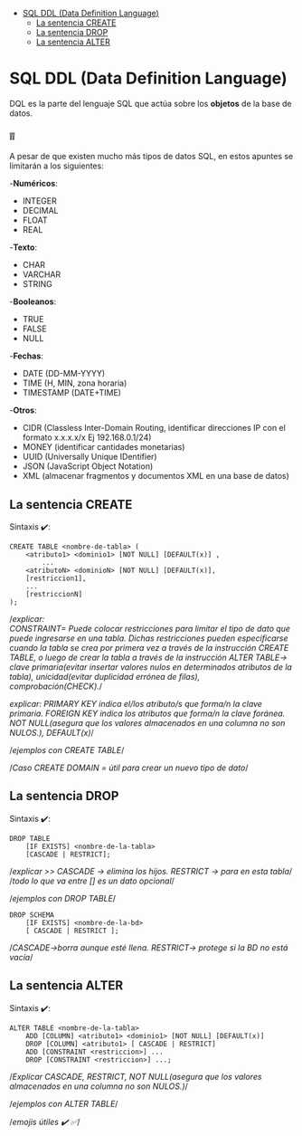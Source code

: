 - [SQL DDL (Data Definition Language)](#SQL-DQL-Data-Definition-Language)
  - [La sentencia CREATE](#la-sentencia-create)
  - [La sentencia DROP](#la-sentencia-drop)
  - [La sentencia ALTER](#la-sentencia-alter)
  
# SQL DDL (Data Definition Language)

DQL es la parte del lenguaje SQL que actúa sobre los **objetos** de la base de datos.

### ❕❕

A pesar de que existen mucho más tipos de datos SQL, en estos apuntes se limitarán a los siguientes:

-**Numéricos**:
  - INTEGER 
  - DECIMAL 
  - FLOAT
  - REAL

-**Texto**:
  - CHAR 	
  - VARCHAR 	
  - STRING

-**Booleanos**:
  - TRUE	
  - FALSE	
  - NULL
  
-**Fechas**:
  - DATE (DD-MM-YYYY)
  - TIME (H, MIN, zona horaria)
  - TIMESTAMP (DATE+TIME)

-**Otros**:
  - CIDR (Classless Inter-Domain Routing, identificar direcciones IP con el formato x.x.x.x/x Ej 192.168.0.1/24)
  - MONEY (identificar cantidades monetarias)
  - UUID (Universally Unique IDentifier)
  - JSON (JavaScript Object Notation)
  - XML (almacenar fragmentos y documentos XML en una base de datos)

## La sentencia CREATE

Sintaxis ✔️: 
```console
CREATE TABLE <nombre-de-tabla> (
	<atributo1> <dominio1> [NOT NULL] [DEFAULT(x)] ,   
        ...
	<atributoN> <dominioN> [NOT NULL] [DEFAULT(x)],
	[restriccion1],
	...
	[restriccionN]
);
```
/*explicar:  
CONSTRAINT= Puede colocar restricciones para limitar el tipo de dato que puede ingresarse en una tabla. Dichas restricciones pueden especificarse cuando la tabla se crea por primera vez a través de la instrucción CREATE TABLE, o luego de crear la tabla a través de la instrucción ALTER TABLE-> clave primaria(evitar insertar valores nulos en determinados atributos de la tabla), unicidad(evitar duplicidad errónea de filas), comprobación(CHECK).*/

*explicar: 
 PRIMARY KEY indica el/los atributo/s que forma/n la clave primaria.
 FOREIGN KEY indica los atributos que forma/n la clave foránea.
 NOT NULL(asegura que los valores almacenados en una columna no son NULOS.), DEFAULT(x)*/

/*ejemplos con CREATE TABLE*/

/*Caso CREATE DOMAIN = útil para crear un nuevo tipo de dato*/
## La sentencia DROP

Sintaxis ✔️:
```console
DROP TABLE                                     
    [IF EXISTS] <nombre-de-la-tabla>
    [CASCADE | RESTRICT];   
```
/*explicar >> CASCADE -> elimina los hijos. RESTRICT -> para en esta tabla*/ /*todo lo que va entre [] es un dato opcional*/

/*ejemplos con DROP TABLE*/

```console
DROP SCHEMA
    [IF EXISTS] <nombre-de-la-bd>
    [ CASCADE | RESTRICT ];                 
 ```
/*CASCADE->borra aunque esté llena. RESTRICT-> protege si la BD no está vacía*/

## La sentencia ALTER

Sintaxis ✔️: 
```console
ALTER TABLE <nombre-de-la-tabla>
    ADD [COLUMN] <atributo1> <dominio1> [NOT NULL] [DEFAULT(x)]
    DROP [COLUMN] <atributo1> [ CASCADE | RESTRICT]
    ADD [CONSTRAINT <restriccion>] ...
    DROP [CONSTRAINT <restriccion>] ...;
```
/*Explicar CASCADE, RESTRICT, NOT NULL(asegura que los valores almacenados en una columna no son NULOS.)*/

/*ejemplos con ALTER TABLE*/

/*emojis útiles ✔️ ✅*/

